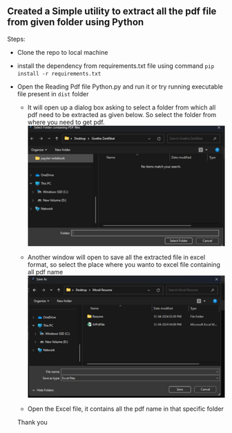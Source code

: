 ## Created a Simple utility to extract all the pdf file from given folder using Python

Steps:
- Clone the repo to local machine
- install the dependency from requirements.txt file using command `pip install -r requirements.txt`
- Open the Reading Pdf file Python.py and run it or try running executable file present in `dist` folder
  - It will open up a dialog box asking to select a folder from which all pdf need to be extracted as given below. So select the folder from where you need to get pdf.
    ![Selecting Folder](./img/1.png)
    
  - Another window will open to save all the extracted file in excel format, so select the place where you wanto to excel file containing all pdf name
    ![Saving Extracted PDF](./img/2.png)

  - Open the Excel file, it contains all the pdf name in that specific folder


  Thank you

    
